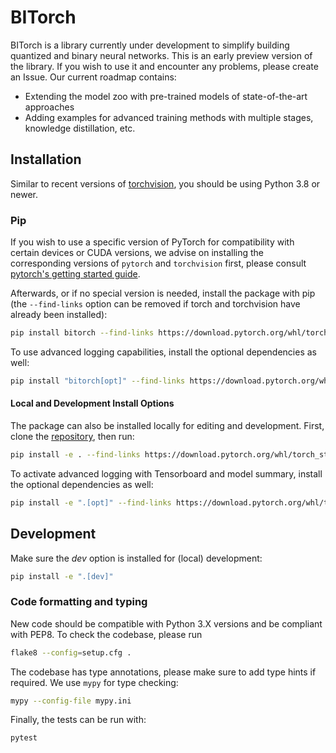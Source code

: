 # BITorch

BITorch is a library currently under development to simplify building quantized and binary neural networks.
This is an early preview version of the library.
If you wish to use it and encounter any problems, please create an Issue.
Our current roadmap contains:

- Extending the model zoo with pre-trained models of state-of-the-art approaches
- Adding examples for advanced training methods with multiple stages, knowledge distillation, etc.

## Installation

Similar to recent versions of [torchvision](https://github.com/pytorch/vision), you should be using Python 3.8 or newer.

### Pip

If you wish to use a specific version of PyTorch for compatibility with certain devices or CUDA versions,
we advise on installing the corresponding versions of `pytorch` and `torchvision` first,
please consult [pytorch's getting started guide](https://pytorch.org/get-started/locally/).

Afterwards, or if no special version is needed, install the package with pip
(the `--find-links` option can be removed if torch and torchvision have already been installed):
```bash
pip install bitorch --find-links https://download.pytorch.org/whl/torch_stable.html
```

To use advanced logging capabilities, install the optional dependencies as well:
```bash
pip install "bitorch[opt]" --find-links https://download.pytorch.org/whl/torch_stable.html
```

#### Local and Development Install Options

The package can also be installed locally for editing and development.
First, clone the [repository](https://github.com/hpi-xnor/bitorch), then run:
```bash
pip install -e . --find-links https://download.pytorch.org/whl/torch_stable.html
```

To activate advanced logging with Tensorboard and model summary, install the optional dependencies as well:
```bash
pip install -e ".[opt]" --find-links https://download.pytorch.org/whl/torch_stable.html
```

## Development

Make sure the _dev_ option is installed for (local) development:
```bash
pip install -e ".[dev]"
```

### Code formatting and typing

New code should be compatible with Python 3.X versions and be compliant with PEP8. To check the codebase, please run
```bash
flake8 --config=setup.cfg .
```

The codebase has type annotations, please make sure to add type hints if required. We use `mypy` for type checking:
```bash
mypy --config-file mypy.ini
```

Finally, the tests can be run with:
```bash
pytest
```
